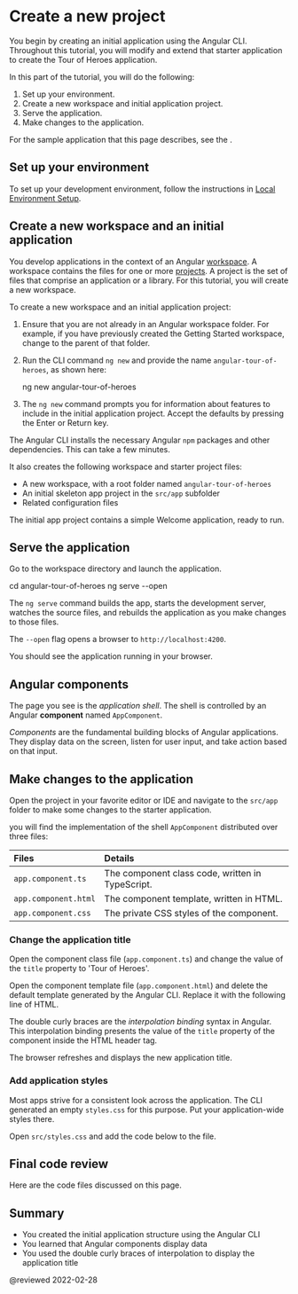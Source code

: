 # Create a new project

You begin by creating an initial application using the Angular CLI.
Throughout this tutorial, you will modify and extend that starter application to create the Tour of Heroes application.

In this part of the tutorial, you will do the following:

1.  Set up your environment.
1.  Create a new workspace and initial application project.
1.  Serve the application.
1.  Make changes to the application.

<div class="alert is-helpful">

For the sample application that this page describes, see the <live-example></live-example>.

</div>

## Set up your environment

To set up your development environment, follow the instructions in [Local Environment Setup](guide/setup-local "Setting up for Local Development").

## Create a new workspace and an initial application

You develop applications in the context of an Angular [workspace](guide/glossary#workspace).
A workspace contains the files for one or more [projects](guide/glossary#project).
A project is the set of files that comprise an application or a library.
For this tutorial, you will create a new workspace.

To create a new workspace and an initial application project:

1.  Ensure that you are not already in an Angular workspace folder.
    For example, if you have previously created the Getting Started workspace, change to the parent of that folder.

1.  Run the CLI command `ng new` and provide the name `angular-tour-of-heroes`, as shown here:

    <code-example format="shell" language="shell">

    ng new angular-tour-of-heroes

    </code-example>

1.  The `ng new` command prompts you for information about features to include in the initial application project.
    Accept the defaults by pressing the Enter or Return key.

The Angular CLI installs the necessary Angular `npm` packages and other dependencies.
This can take a few minutes.

It also creates the following workspace and starter project files:

*   A new workspace, with a root folder named `angular-tour-of-heroes`
*   An initial skeleton app project in the `src/app` subfolder
*   Related configuration files

The initial app project contains a simple Welcome application, ready to run.

## Serve the application

Go to the workspace directory and launch the application.

<code-example format="shell" language="shell">

cd angular-tour-of-heroes
ng serve --open

</code-example>

<div class="alert is-helpful">

The `ng serve` command builds the app, starts the development server,
watches the source files, and rebuilds the application as you make changes to those files.

The `--open` flag opens a browser to `http://localhost:4200`.

</div>

You should see the application running in your browser.

## Angular components

The page you see is the *application shell*.
The shell is controlled by an Angular **component** named `AppComponent`.

*Components* are the fundamental building blocks of Angular applications.
They display data on the screen, listen for user input, and take action based on that input.

## Make changes to the application

Open the project in your favorite editor or IDE and navigate to the `src/app` folder to make some changes to the starter application.

you will find the implementation of the shell `AppComponent` distributed over three files:

| Files                | Details |
|:---                  |:---     |
| `app.component.ts`   | The component class code, written in TypeScript. |
| `app.component.html` | The component template, written in HTML.         |
| `app.component.css`  | The private CSS styles of the component.         |

### Change the application title

Open the component class file \(`app.component.ts`\) and change the value of the `title` property to 'Tour of Heroes'.

<code-example header="app.component.ts (class title property)" path="toh-pt0/src/app/app.component.ts" region="set-title"></code-example>

Open the component template file \(`app.component.html`\) and delete the default template generated by the Angular CLI.
Replace it with the following line of HTML.

<code-example header="app.component.html (template)" path="toh-pt0/src/app/app.component.html"></code-example>

The double curly braces are the *interpolation binding* syntax in Angular.
This interpolation binding presents the value of the `title` property of the component inside the HTML header tag.

The browser refreshes and displays the new application title.

<a id="app-wide-styles"></a>

### Add application styles

Most apps strive for a consistent look across the application.
The CLI generated an empty `styles.css` for this purpose.
Put your application-wide styles there.

Open `src/styles.css` and add the code below to the file.

<code-example header="src/styles.css (excerpt)" path="toh-pt0/src/styles.1.css"></code-example>

## Final code review

Here are the code files discussed on this page.

<code-tabs>
    <code-pane header="src/app/app.component.ts" path="toh-pt0/src/app/app.component.ts"></code-pane>
    <code-pane header="src/app/app.component.html" path="toh-pt0/src/app/app.component.html"></code-pane>
    <code-pane header="src/styles.css (excerpt)" path="toh-pt0/src/styles.1.css"></code-pane>
</code-tabs>

## Summary

*   You created the initial application structure using the Angular CLI
*   You learned that Angular components display data
*   You used the double curly braces of interpolation to display the application title

@reviewed 2022-02-28
